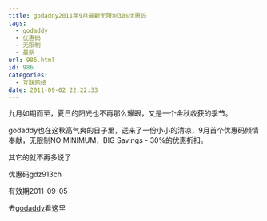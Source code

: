 ```yaml
---
title: godaddy2011年9月最新无限制30%优惠码
tags:
  - godaddy
  - 优惠码
  - 无限制
  - 最新
url: 986.html
id: 986
categories:
  - 互联网络
date: 2011-09-02 22:22:33
---
```


九月如期而至，夏日的阳光也不再那么耀眼，又是一个金秋收获的季节。  

godaddy也在这秋高气爽的日子里，送来了一份小小的清凉，9月首个优惠码倾情奉献，无限制NO MINIMUM，BIG Savings - 30%的优惠折扣。  

其它的就不再多说了  

优惠码gdz913ch  

有效期2011-09-05  

去[godaddy](http://www.godaddy.com/deals/?ci=44387&isc=gdz913ch)看这里